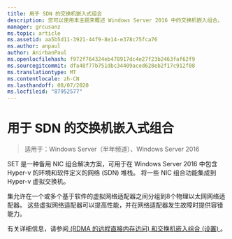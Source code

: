 ```yaml
---
title: 用于 SDN 的交换机嵌入式组合
description: 您可以使用本主题来概述 Windows Server 2016 中的交换机嵌入组合。
manager: grcusanz
ms.topic: article
ms.assetid: aa5b5d11-3921-44f9-8e14-e378c75fca76
ms.author: anpaul
author: AnirbanPaul
ms.openlocfilehash: f972f764324eb478917dc4e27f23b2463faf62f9
ms.sourcegitcommit: dfa48f77b751dbc34409aced628eb2f17c912f08
ms.translationtype: MT
ms.contentlocale: zh-CN
ms.lasthandoff: 08/07/2020
ms.locfileid: "87952577"
---
```

# <a name="switch-embedded-teaming-for-sdn"></a>用于 SDN 的交换机嵌入式组合

>适用于：Windows Server（半年频道）、Windows Server 2016

SET 是一种备用 NIC 组合解决方案，可用于在 Windows Server 2016 中包含 Hyper-v 的环境和软件定义的网络 (SDN) 堆栈。 将一些 NIC 组合功能集成到 Hyper-v 虚拟交换机。

集允许在一个或多个基于软件的虚拟网络适配器之间分组到8个物理以太网网络适配器。 这些虚拟网络适配器可以提高性能，并在网络适配器发生故障时提供容错能力。

有关详细信息，请参阅[ (RDMA 的远程直接内存访问) 和交换机嵌入组合 (设置) ](../../../virtualization//hyper-v-virtual-switch/RDMA-and-Switch-Embedded-Teaming.md)。
